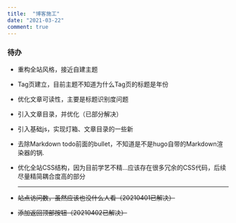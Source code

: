 ```yaml
---
title:  "博客施工"
date: "2021-03-22"
comment: true
---
```


### 待办

+ 重构全站风格，接近自建主题

+ Tag页建立，目前主题不知道为什么Tag页的标题是年份

+ 优化文章可读性，主要是标题识别度问题

+ 引入文章目录，并优化（已部分解决）

+ 引入基础js，实现灯箱、文章目录的一些新

+ 去除Markdown todo前面的bullet，不知道是不是hugo自带的Markdown渲染器的锅.

+ 优化全站CSS结构，因为目前学艺不精...应该存在很多冗余的CSS代码，后续尽量精简耦合度高的部分

  ---

+ ~~站点访问数，虽然应该也没什么人看（20210401已解决）~~
+ ~~添加返回顶部按钮（20210402已解决）~~